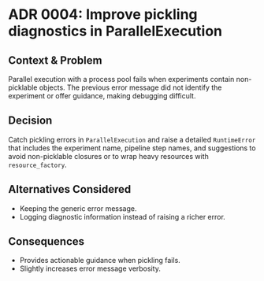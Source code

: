 # ADR 0004: Improve pickling diagnostics in ParallelExecution

## Context & Problem
Parallel execution with a process pool fails when experiments contain non-picklable objects. The previous error message did not identify the experiment or offer guidance, making debugging difficult.

## Decision
Catch pickling errors in `ParallelExecution` and raise a detailed `RuntimeError` that includes the experiment name, pipeline step names, and suggestions to avoid non-picklable closures or to wrap heavy resources with `resource_factory`.

## Alternatives Considered
- Keeping the generic error message.
- Logging diagnostic information instead of raising a richer error.

## Consequences
- Provides actionable guidance when pickling fails.
- Slightly increases error message verbosity.
